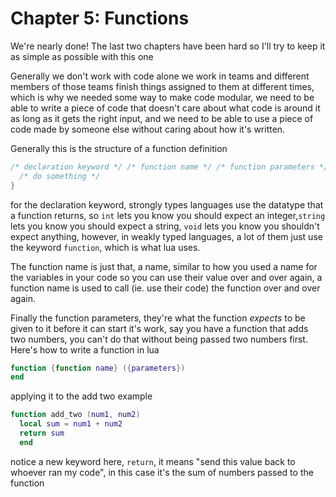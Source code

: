 # Chapter 5: Functions

We're nearly done! The last two chapters have been hard so I'll try to keep it as simple as possible with this one  

Generally we don't work with code alone we work in teams and different members of those teams finish things assigned to them at different times, which is why we needed some way to make code modular, we need to be able to write a piece of code that doesn't care about what code is around it as long as it gets the right input, and we need to be able to use a piece of code made by someone else without caring about how it's written.  

Generally this is the structure of a function definition
```c
/* declaration keyword */ /* function name */ /* function parameters */ {
  /* do something */
}
```
for the declaration keyword, strongly types languages use the datatype that a function returns, so `int` lets you know you should expect an integer,`string` lets you know you should expect a string, `void` lets you know you shouldn't expect anything, however, in weakly typed languages, a lot of them just use the keyword `function`, which is what lua uses.  

The function name is just that, a name, similar to how you used a name for the variables in your code so you can use their value over and over again, a function name is used to call (ie. use their code) the function over and over again.  

Finally the function parameters, they're what the function *expects* to be given to it before it can start it's work, say you have a function that adds two numbers, you can't do that without being passed two numbers first.  
Here's how to write a function in lua  
```lua
function {function name} ({parameters})
end
```
applying it to the add two example
```lua
function add_two (num1, num2)
  local sum = num1 + num2
  return sum
  end
```
notice a new keyword here, `return`, it means "send this value back to whoever ran my code", in this case it's the sum of numbers passed to the function
